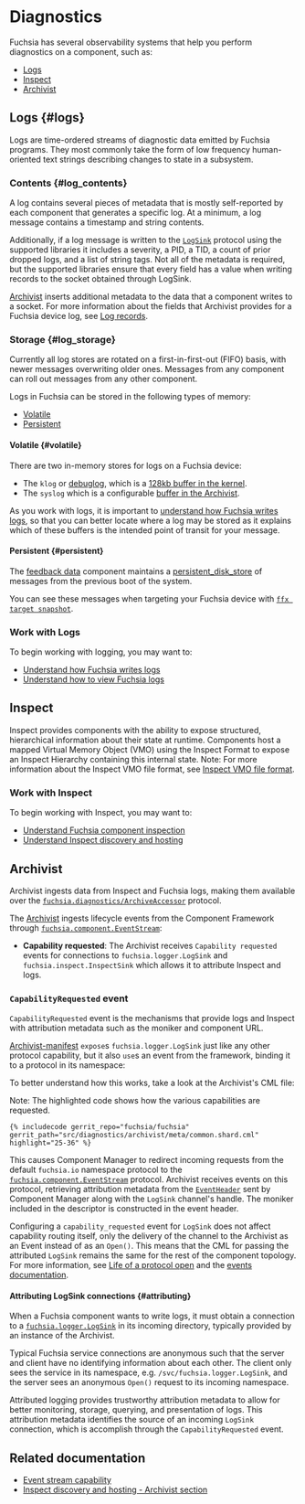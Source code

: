 # Diagnostics

Fuchsia has several observability systems that help you perform diagnostics
on a component, such as:

* [Logs](#logs)
* [Inspect](#inspect)
* [Archivist](#archivist)

## Logs {#logs}

Logs are time-ordered streams of diagnostic data emitted by Fuchsia programs.
They most commonly take the form of low frequency human-oriented text strings
describing changes to state in a subsystem.

### Contents {#log_contents}

A log contains several pieces of metadata that is mostly self-reported by each
component that generates a specific log. At a minimum, a log message contains
a timestamp and string contents.

Additionally, if a log message is written to the [`LogSink`] protocol using the
supported libraries it includes a severity, a PID, a TID, a count of prior
dropped logs, and a list of string tags. Not all of the metadata is required,
but the supported libraries ensure that every field has a value when writing
records to the socket obtained through LogSink.

[Archivist](#archivist) inserts additional metadata to the data that a
component writes to a socket. For more information about the fields that
Archivist provides for a Fuchsia device log, see
[Log records][diagnostics-schema-ref].

### Storage {#log_storage}

Currently all log stores are rotated on a first-in-first-out (FIFO) basis,
with newer messages overwriting older ones. Messages from any component can roll
out messages from any other component.

Logs in Fuchsia can be stored in the following types of memory:

* [Volatile](#volatile)
* [Persistent](#persistent)

#### Volatile {#volatile}

There are two in-memory stores for logs on a Fuchsia device:

*   The `klog` or [debuglog], which is a [128kb buffer in the kernel].
*   The `syslog` which is a configurable [buffer in the Archivist].

As you work with logs, it is important to
[understand how Fuchsia writes logs][recording], so that you can better locate
where a log may be stored as it explains which of these buffers is the intended
point of transit for your message.

#### Persistent {#persistent}

The [feedback data] component maintains a [persistent_disk_store] of messages
from the previous boot of the system.

You can see these messages when targeting your Fuchsia device with
[`ffx target snapshot`][ffx-target-snapshot-ref].

### Work with Logs

To begin working with logging, you may want to:

* [Understand how Fuchsia writes logs][recording]
* [Understand how to view Fuchsia logs][viewing]

## Inspect

Inspect provides components with the ability to expose structured, hierarchical
information about their state at runtime. Components host a mapped Virtual
Memory Object (VMO) using the Inspect Format to expose an Inspect Hierarchy
containing this internal state. Note: For more information about the Inspect
VMO file format, see [Inspect VMO file format][inspect-vmo-format-ref].

### Work with Inspect

To begin working with Inspect, you may want to:

* [Understand Fuchsia component inspection][inspect_dev_overview]
* [Understand Inspect discovery and hosting][inspect_discovery_hosting]

## Archivist

Archivist ingests data from Inspect and Fuchsia logs, making them available over
the [`fuchsia.diagnostics/ArchiveAccessor`][ArchiveAccessor-protocol] protocol.

The [Archivist][archivist] ingests lifecycle events from the Component
Framework through [`fuchsia.component.EventStream`][event_stream]:

- **Capability requested**: The Archivist receives `Capability requested` events
  for connections to `fuchsia.logger.LogSink` and `fuchsia.inspect.InspectSink`
  which allows it to attribute Inspect and logs.

### `CapabilityRequested` event

`CapabilityRequested` event is the mechanisms that provide logs and Inspect
with attribution metadata such as the moniker and component URL.

[Archivist-manifest] `expose`s `fuchsia.logger.LogSink` just like any other
protocol capability, but it also `use`s an event from the framework, binding it
to a protocol in its namespace:

To better understand how this works, take a look at the Archivist's CML file:

Note: The highlighted code shows how the various capabilities are requested.

```
{% includecode gerrit_repo="fuchsia/fuchsia" gerrit_path="src/diagnostics/archivist/meta/common.shard.cml" highlight="25-36" %}
```

This causes Component Manager to redirect incoming requests from the default
`fuchsia.io` namespace protocol to the
[`fuchsia.component.EventStream`][event-stream] protocol. Archivist receives
events on this protocol, retrieving attribution metadata from the [`EventHeader`]
sent by Component Manager along with the `LogSink` channel's handle. The moniker
included in the descriptor is constructed in the event header.

Configuring a `capability_requested` event for `LogSink` does not affect
capability routing itself, only the delivery of the channel to the Archivist as
an Event instead of as an `Open()`. This means that the CML for passing the
attributed `LogSink` remains the same for the rest of the component topology.
For more information, see [Life of a protocol open] and the [events documentation][cm-events].

#### Attributing LogSink connections {#attributing}

When a Fuchsia component wants to write logs, it must obtain a connection to a
[`fuchsia.logger.LogSink`][logsink-protocol] in its incoming directory,
typically provided by an instance of the Archivist.

Typical Fuchsia service connections are anonymous such that the server and
client have no identifying information about each other. The client only sees
the service in its namespace, e.g. `/svc/fuchsia.logger.LogSink`, and the
server sees an anonymous `Open()` request to its incoming namespace.

Attributed logging provides trustworthy attribution metadata to allow for
better monitoring, storage, querying, and presentation of logs. This attribution
metadata identifies the source of an incoming `LogSink` connection, which is
accomplish through the `CapabilityRequested` event.

## Related documentation

* [Event stream capability][event_capability]
* [Inspect discovery and hosting - Archivist section][archivist]

[inspect_dev_overview]: /docs/development/diagnostics/inspect/README.md
[event_stream]: https://fuchsia.dev/reference/fidl/fuchsia.component#EventStream
[inspect_discovery_hosting]: /docs/reference/diagnostics/inspect/tree.md
[archivist]: /docs/reference/diagnostics/inspect/tree.md#archivist
[event_capability]: /docs/concepts/components/v2/capabilities/event.md
[ArchiveAccessor-protocol]: /reference/fidl/fuchsia.diagnostics.md#archive_accessor
[Archivist-manifest]: /src/diagnostics/archivist/meta/archivist.cml
[cm-events]: /docs/concepts/components/v2/capabilities/event.md
[`EventHeader`]: https://fuchsia.dev/reference/fidl/fuchsia.component#EventHeader
[event-stream]: https://fuchsia.dev/reference/fidl/fuchsia.component#EventStream
[logsink-protocol]: /sdk/fidl/fuchsia.logger/logger.fidl
[Life of a protocol open]: /docs/concepts/components/v2/capabilities/life_of_a_protocol_open.md
[diagnostics-schema-ref]: /docs/reference/platform-spec/diagnostics/schema.md
[ffx-target-snapshot-ref]: https://fuchsia.dev/reference/tools/sdk/ffx#ffx_target_snapshot
[`LogSink`]: https://fuchsia.dev/reference/fidl/fuchsia.logger#LogSink
[debuglog]: /docs/reference/kernel_objects/debuglog.md
[128kb buffer in the kernel]: /zircon/kernel/lib/debuglog/debuglog.cc
[buffer in the archivist]: /src/diagnostics/archivist/src/logs/mod.rs
[recording]: /docs/development/diagnostics/logs/recording.md
[viewing]: /docs/development/diagnostics/logs/viewing.md
[feedback data]: /src/developer/forensics/feedback_data
[persistent_disk_store]: /src/developer/forensics/feedback_data/system_log_recorder/system_log_recorder.h
[attributing]: #attributing
[inspect-vmo-format-ref]: /docs/reference/platform-spec/diagnostics/inspect-vmo-format.md
